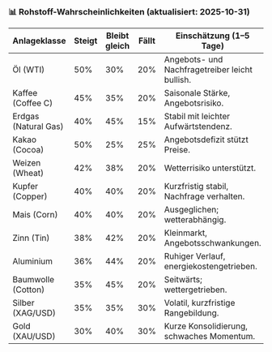 <!--AUTO-TABLE-START-->
### 📊 Rohstoff-Wahrscheinlichkeiten (aktualisiert: 2025-10-31)

| Anlageklasse | Steigt | Bleibt gleich | Fällt | Einschätzung (1–5 Tage) |
|---------------|---------|----------------|--------|--------------------------|
| Öl (WTI) | 50% | 30% | 20% | Angebots- und Nachfragetreiber leicht bullish. |
| Kaffee (Coffee C) | 45% | 35% | 20% | Saisonale Stärke, Angebotsrisiko. |
| Erdgas (Natural Gas) | 40% | 45% | 15% | Stabil mit leichter Aufwärtstendenz. |
| Kakao (Cocoa) | 50% | 25% | 25% | Angebotsdefizit stützt Preise. |
| Weizen (Wheat) | 42% | 38% | 20% | Wetterrisiko unterstützt. |
| Kupfer (Copper) | 40% | 40% | 20% | Kurzfristig stabil, Nachfrage verhalten. |
| Mais (Corn) | 40% | 40% | 20% | Ausgeglichen; wetterabhängig. |
| Zinn (Tin) | 38% | 42% | 20% | Kleinmarkt, Angebotsschwankungen. |
| Aluminium | 36% | 44% | 20% | Ruhiger Verlauf, energiekostengetrieben. |
| Baumwolle (Cotton) | 35% | 45% | 20% | Seitwärts; wettergetrieben. |
| Silber (XAG/USD) | 35% | 35% | 30% | Volatil, kurzfristige Rangebildung. |
| Gold (XAU/USD) | 30% | 40% | 30% | Kurze Konsolidierung, schwaches Momentum. |


<!--AUTO-TABLE-END-->